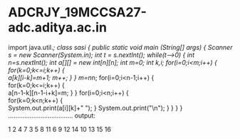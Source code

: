 # ADCRJY_19MCCSA27-adc.aditya.ac.in
import java.util.*;
class sasi
{
	public static void main (String[] args) 
	{
		Scanner s = new Scanner(System.in);
		int t = s.nextInt();
		while(t-->0) 
           {
		    int n=s.nextInt();
		    int a[][] = new int[n][n];
		    int m=0;
		    int k,i;
		    for(i=0;i<m;i++) 
         {          
		        for(k=0;k<=i;k++)
          {             
		            a[k][i-k]=m+1;
		            m++;
		        }
		    }
		    m=n*n;
		    for(i=0;i<n-1;i++) 
         {         
		        for(k=0;k<=i;k++) 
          {              
		            a[n-1-k][n-1-i+k]=m;
		        }
		    }
		    for(i=0;i<n;i++) 
         {          
		        for(k=0;k<n;k++) 
          {             
		            System.out.print(a[i][k]+" ");
		        }
		        System.out.print("\n");
		    }
		}
	}
}
....................................
output:

1 2 4 7 
3 5 8 11
6 9 12 14 
10 13 15 16 
